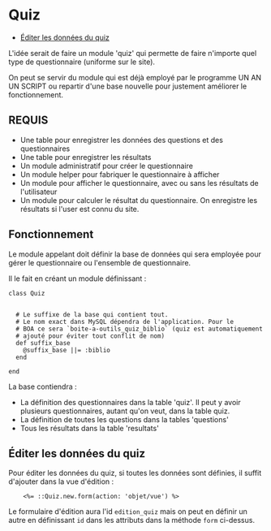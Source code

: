 # Quiz

* [Éditer les données du quiz](#affichageduformulaireduquizadmin)

L'idée serait de faire un module 'quiz' qui permette de faire n'importe quel type de questionnaire (uniforme sur le site).

On peut se servir du module qui est déjà employé par le programme UN AN UN SCRIPT ou repartir d'une base nouvelle pour justement améliorer le fonctionnement.

## REQUIS

* Une table pour enregistrer les données des questions et des questionnaires
* Une table pour enregistrer les résultats
* Un module administratif pour créer le questionnaire
* Un module helper pour fabriquer le questionnaire à afficher
* Un module pour afficher le questionnaire, avec ou sans les résultats de l'utilisateur
* Un module pour calculer le résultat du questionnaire. On enregistre les résultats si l'user est connu du site.


## Fonctionnement

Le module appelant doit définir la base de données qui sera employée pour gérer le questionnaire ou l'ensemble de questionnaire.

Il le fait en créant un module définissant :

    class Quiz


      # Le suffixe de la base qui contient tout.
      # Le nom exact dans MySQL dépendra de l'application. Pour le
      # BOA ce sera `boite-a-outils_quiz_biblio` (quiz est automatiquement
      # ajouté pour éviter tout conflit de nom)
      def suffix_base
        @suffix_base ||= :biblio
      end

    end

La base contiendra :

* La définition des questionnaires dans la table 'quiz'. Il peut y avoir plusieurs questionnaires, autant qu'on veut, dans la table quiz.
* La définition de toutes les questions dans la tables 'questions'
* Tous les résultats dans la table 'resultats'

<a name='affichageduformulaireduquizadmin'></a>

## Éditer les données du quiz

Pour éditer les données du quiz, si toutes les données sont définies, il suffit d'ajouter dans la vue d'édition :

        <%= ::Quiz.new.form(action: 'objet/vue') %>

Le formulaire d'édition aura l'id `edition_quiz` mais on peut en définir un autre en définissant `id` dans les attributs dans la méthode `form` ci-dessus.
